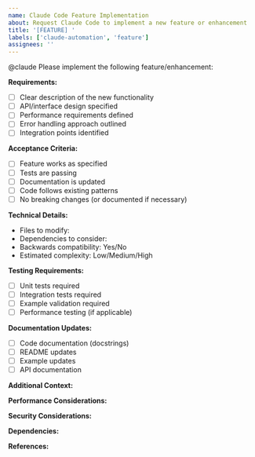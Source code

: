 ```yaml
---
name: Claude Code Feature Implementation
about: Request Claude Code to implement a new feature or enhancement
title: '[FEATURE] '
labels: ['claude-automation', 'feature']
assignees: ''
---
```


@claude Please implement the following feature/enhancement:

**Requirements:**
- [ ] Clear description of the new functionality
- [ ] API/interface design specified
- [ ] Performance requirements defined
- [ ] Error handling approach outlined
- [ ] Integration points identified

**Acceptance Criteria:**
- [ ] Feature works as specified
- [ ] Tests are passing
- [ ] Documentation is updated
- [ ] Code follows existing patterns
- [ ] No breaking changes (or documented if necessary)

**Technical Details:**
- Files to modify: 
- Dependencies to consider:
- Backwards compatibility: Yes/No
- Estimated complexity: Low/Medium/High

**Testing Requirements:**
- [ ] Unit tests required
- [ ] Integration tests required
- [ ] Example validation required
- [ ] Performance testing (if applicable)

**Documentation Updates:**
- [ ] Code documentation (docstrings)
- [ ] README updates
- [ ] Example updates
- [ ] API documentation

**Additional Context:**
<!-- Provide any background information, mockups, examples, or references that would help Claude understand and implement the feature effectively -->

**Performance Considerations:**
<!-- Describe any performance requirements or optimization needs -->

**Security Considerations:**
<!-- Note any security implications or requirements -->

**Dependencies:**
<!-- List any new dependencies or version requirements -->

**References:**
<!-- Link to relevant documentation, similar features, or design documents -->